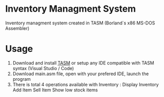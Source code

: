 # Inventory Managment System
Inventory managment system created in TASM (Borland`s x86 MS-DOS Assembler)

# Usage
1. Download and install [TASM](https://sourceforge.net/projects/guitasm8086/) or setup any IDE compatible with TASM syntax (Visual Studio / Code)
2. Download main.asm file, open with your prefered IDE, launch the program
3. There is total 4 operations available with Inventory :
Display Inventory
Add Item
Sell Item
Show low stock items
